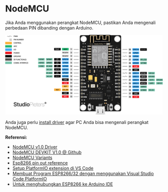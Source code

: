 # NodeMCU

Jika Anda menggunakan perangkat NodeMCU, pastikan Anda mengenali perbedaan PIN dibanding dengan Arduino.

![](res/nodemcu-diagram.png)

Anda juga perlu [install driver](https://www.silabs.com/developers/usb-to-uart-bridge-vcp-drivers?tab=downloads) agar PC Anda bisa mengenali perangkat NodeMCU.

**Referensi:**
- [NodeMCU v1.0 Driver](https://www.silabs.com/developers/usb-to-uart-bridge-vcp-drivers?tab=downloads)
- [NodeMCU DEVKIT V1.0 @ Github](https://github.com/nodemcu/nodemcu-devkit-v1.0)
- [NodeMCU Variants](https://medium.com/wemaker/nodemcu-variant-62117b608eef)
- [Esp8266 pin out reference](https://randomnerdtutorials.com/esp8266-pinout-reference-gpios/)
- [Setup PlatformIO extension di VS Code](platformio.md)
- [Membuat Program ESP8266/32 dengan menggunakan Visual Studio Code PlatformIO](http://secureinstruments.blogspot.com/2021/07/membuat-program-esp826632-dengan.html)
- [Untuk menghubungkan ESP8266 ke Arduino IDE](https://yunusmuhammad007.medium.com/instal-esp8266-ke-arduino-ide-1161df33f56c)

